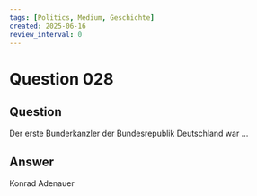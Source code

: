 ```yaml
---
tags: [Politics, Medium, Geschichte]
created: 2025-06-16
review_interval: 0
---
```


# Question 028

## Question

Der erste Bunderkanzler der Bundesrepublik Deutschland war ...

## Answer

Konrad Adenauer
